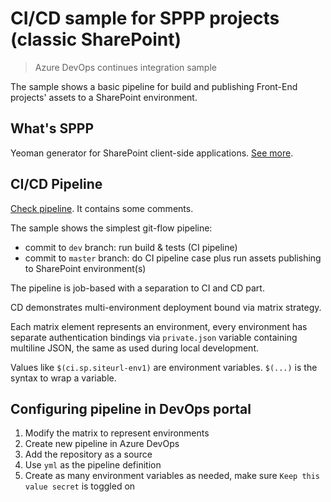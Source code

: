# CI/CD sample for SPPP projects (classic SharePoint)

> Azure DevOps continues integration sample

The sample shows a basic pipeline for build and publishing Front-End projects' assets to a SharePoint environment.

## What's SPPP

Yeoman generator for SharePoint client-side applications. [See more](https://github.com/koltyakov/generator-sppp).

## CI/CD Pipeline

[Check pipeline](./azure-pipelines.yml). It contains some comments.

The sample shows the simplest git-flow pipeline:

- commit to `dev` branch: run build & tests (CI pipeline)
- commit to `master` branch: do CI pipeline case plus run assets publishing to SharePoint environment(s)

The pipeline is job-based with a separation to CI and CD part.

CD demonstrates multi-environment deployment bound via matrix strategy.

Each matrix element represents an environment, every environment has separate authentication bindings via `private.json` variable containing multiline JSON, the same as used during local development.

Values like `$(ci.sp.siteurl-env1)` are environment variables. `$(...)` is the syntax to wrap a variable.

## Configuring pipeline in DevOps portal

1. Modify the matrix to represent environments
2. Create new pipeline in Azure DevOps
3. Add the repository as a source
4. Use `yml` as the pipeline definition
5. Create as many environment variables as needed, make sure `Keep this value secret` is toggled on
